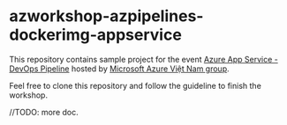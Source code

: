 # azworkshop-azpipelines-dockerimg-appservice

This repository contains sample project for the event [Azure App Service - DevOps Pipeline](https://www.facebook.com/events/580433396006197/) hosted by [Microsoft Azure Việt Nam group](https://www.facebook.com/groups/MicrosoftAzureVN/).

Feel free to clone this repository and follow the guideline to finish the workshop.

//TODO: more doc.